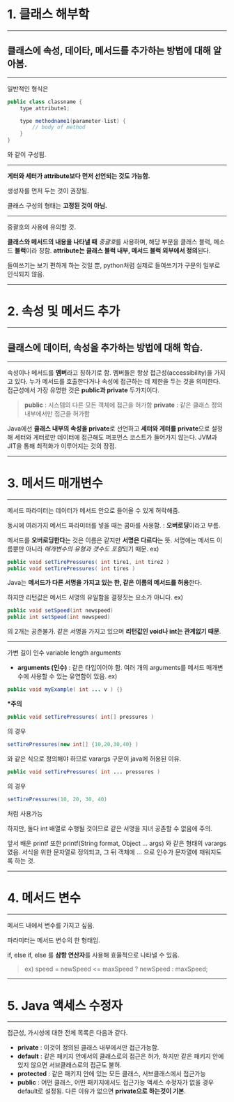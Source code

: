 # **1. 클래스 해부학**
***
## 클래스에 속성, 데이타, 메서드를 추가하는 방법에 대해 알아봄.
***
일반적인 형식은
```java
public class classname {
	type attribute1;

	type methodname1(parameter-list) {
		// body of method
	}
}
```
와 같이 구성됨.
***
**게터와 세터가 attribute보다 먼저 선언되는 것도 가능함.**

생성자를 먼저 두는 것이 권장됨.

클래스 구성의 형태는 **고정된 것이 아님.**
***
중괄호의 사용에 유의할 것. 

**클래스와 메서드의 내용을 나타낼 때** *중괄호*를 사용하며, 해당 부분을 클래스 블럭, 메소드 **블럭**이라 칭함.
**attribute는 클래스 블럭 내부, 메서드 블럭 외부에서 정의**된다.

들여쓰기는 보기 편하게 하는 것일 뿐, python처럼 실제로 들여쓰기가 구문의 일부로 인식되지 않음.
***
# **2. 속성 및 메서드 추가**
***
## 클래스에 데이터, 속성을 추가하는 방법에 대해 학습.
***
속성이나 메서드를 **멤버**라고 칭하기로 함.
멤버들은 항상 접근성(accessibility)을 가지고 있다. 누가 메서드를 호출한다거나 속성에 접근하는 데 제한을 두는 것을 의미한다.
접근성에서 가장 유명한 것은 **public과 private** 두가지이다.
> **public** : 시스템의 다른 모든 객체에 접근을 허가함
> **private** : 같은 클래스 정의 내부에서만 접근을 허가함

Java에선 **클래스 내부의 속성을 private**로 선언하고 **세터와 게터를 private**으로 설정해 세터와 게터로만 데이터에 접근해도 퍼포먼스 코스트가 들어가지 않는다.
JVM과 JIT을 통해 최적화가 이루어지는 것의 장점.
***
# **3. 메서드 매개변수**
***
메서드 파라미터는 데이터가 메서드 안으로 들어올 수 있게 허락해줌.

동시에 여러가지 메서드 파라미터를 넣을 때는 콤마를 사용함. : **오버로딩**이라고 부름.

메서드를 **오버로딩한다**는 것은 이름은 같지만 **서명은 다르다**는 뜻.
서명에는 메서드 이름뿐만 아니라 *매개변수의 유형과 갯수도 포함*되기 때문.
ex) 
```java
public void setTirePressures( int tire1, int tire2 )
public void setTirePressures( int tires )
```
Java는 **메서드가 다른 서명을 가지고 있는 한, 같은 이름의 메서드를 허용**한다. 

하지만 리턴값은 메서드 서명의 유일함을 결정짓는 요소가 아니다.
ex) 
```java
public void setSpeed(int newspeed)
public int setSpeed(int newspeed)
```
의 2개는 공존불가. 같은 서명을 가지고 있으며 **리턴값인 void나 int는 관계없기 때문**. 
***
가변 길이 인수 variable length arguments
* **arguments (인수)** : 같은 타입이어야 함. 여러 개의 arguments를 메서드 매개변수에 사용할 수 있는 유연함이 있음.
ex)
```java
public void myExample( int ... v ) {}
```
__*주의__ 
```java
public void setTirePressures( int[] pressures )
```
의 경우 
```java
setTirePressures(new int[] {10,20,30,40} )
```
와 같은 식으로 정의해야 하므로 varargs 구문이 java에 허용된 이유.
```java
public void setTirePressures( int ... pressures )
```
의 경우 
```java
setTirePressures(10, 20, 30, 40)
```
처럼 사용가능

하지만, 둘다 int 배열로 수행될 것이므로 같은 서명을 지녀 공존할 수 없음에 주의.

앞서 배운 printf 또한 printf(String format, Object ... args) 와 같은 형태의 varargs였음. 서식을 위한 문자열로 정의되고, 그 뒤 객체에 ... 으로 인수가 문자열에 채워지도록 하는 것.
***
# **4. 메서드 변수**
***
메서드 내에서 변수를 가지고 싶음.

파라미터는 메서드 변수의 한 형태임.

if, else if, else 를 **삼항 연산자**를 사용해 효율적으로 나타낼 수 있음.
> ex) speed = newSpeed <= maxSpeed ? newSpeed : maxSpeed;
***
# **5. Java 액세스 수정자**
***
접근성, 가시성에 대한 전체 목록은 다음과 같다.
* **private** : 이것이 정의된 클래스 내부에서만 접근가능함.
* **default** : 같은 패키지 안에서의 클래스로의 접근은 허가, 하지만 같은 패키지 안에 있지 않으면 서브클래스로의 접근도 불허.
* **protected** : 같은 패키지 안에 있는 모든 클래스, 서브클래스에서 접근가능
* **public** : 어떤 클래스, 어떤 패키지에서도 접근가능
액세스 수정자가 없을 경우 default로 설정됨. 다른 이유가 없으면 **private으로 하는것이 기본**.
